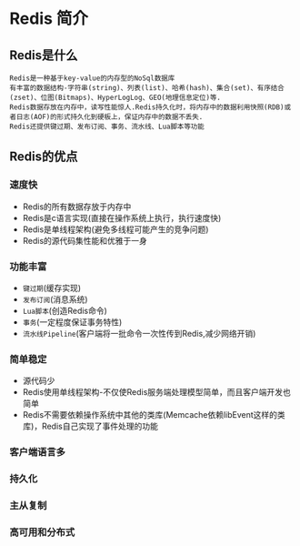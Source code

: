 # Redis 简介

## Redis是什么
    Redis是一种基于key-value的内存型的NoSql数据库
    有丰富的数据结构-字符串(string)、列表(list)、哈希(hash)、集合(set)、有序结合(zset)、位图(Bitmaps)、HyperLogLog、GEO(地理信息定位)等.
    Redis数据存放在内存中，读写性能惊人.Redis持久化时，将内存中的数据利用快照(RDB)或者日志(AOF)的形式持久化到硬板上，保证内存中的数据不丢失.
    Redis还提供键过期、发布订阅、事务、流水线、Lua脚本等功能

## Redis的优点

### 速度快
* Redis的所有数据存放于内存中
* Redis是c语言实现(直接在操作系统上执行，执行速度快)
* Redis是单线程架构(避免多线程可能产生的竞争问题)
* Redis的源代码集性能和优雅于一身

### 功能丰富
* `键过期`(缓存实现)
* `发布订阅`(消息系统)
* `Lua脚本`(创造Redis命令)
* `事务`(一定程度保证事务特性)
* `流水线Pipeline`(客户端将一批命令一次性传到Redis,减少网络开销)

### 简单稳定
* 源代码少
* Redis使用单线程架构-不仅使Redis服务端处理模型简单，而且客户端开发也简单
* Redis不需要依赖操作系统中其他的类库(Memcache依赖libEvent这样的类库)，Redis自己实现了事件处理的功能

### 客户端语言多
### 持久化
### 主从复制
### 高可用和分布式
    

